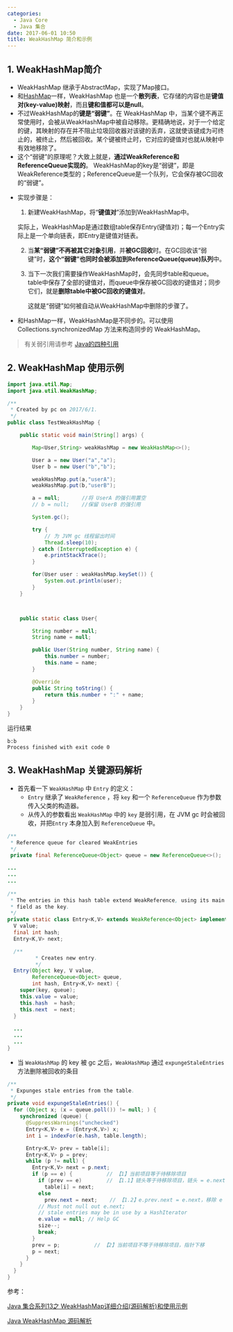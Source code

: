 ```yaml
---
categories:
  - Java Core
  - Java 集合
date: 2017-06-01 10:50
title: WeakHashMap 简介和示例
---
```




## 1. WeakHashMap简介

- WeakHashMap 继承于AbstractMap，实现了Map接口。
- 和[HashMap](http://www.cnblogs.com/skywang12345/p/3310835.html)一样，WeakHashMap 也是一个**散列表**，它存储的内容也是**键值对(key-value)映射**，而且**键和值都可以是null**。
- 不过WeakHashMap的**键是“弱键”**。在 WeakHashMap 中，当某个键不再正常使用时，会被从WeakHashMap中被自动移除。更精确地说，对于一个给定的键，其映射的存在并不阻止垃圾回收器对该键的丢弃，这就使该键成为可终止的，被终止，然后被回收。某个键被终止时，它对应的键值对也就从映射中有效地移除了。
- 这个“弱键”的原理呢？大致上就是，**通过WeakReference和ReferenceQueue实现的**。 WeakHashMap的key是“弱键”，即是WeakReference类型的；ReferenceQueue是一个队列，它会保存被GC回收的“弱键”。

<!-- more -->

- 实现步骤是：

  1. 新建WeakHashMap，将“**键值对**”添加到WeakHashMap中。

  ​       实际上，WeakHashMap是通过数组table保存Entry(键值对)；每一个Entry实际上是一个单向链表，即Entry是键值对链表。

  2. 当**某“弱键”不再被其它对象引用**，并**被GC回收**时。在GC回收该“弱键”时，**这个“弱键”也同时会被添加到ReferenceQueue(queue)队列**中。
  3. 当下一次我们需要操作WeakHashMap时，会先同步table和queue。table中保存了全部的键值对，而queue中保存被GC回收的键值对；同步它们，就是**删除table中被GC回收的键值对**。

     这就是“弱键”如何被自动从WeakHashMap中删除的步骤了。

- 和HashMap一样，WeakHashMap是不同步的。可以使用 Collections.synchronizedMap 方法来构造同步的 WeakHashMap。



> 有关弱引用请参考 [Java的四种引用](../../Java_core/reference)

<!-- more -->

## 2. WeakHashMap 使用示例

```java
import java.util.Map;
import java.util.WeakHashMap;

/**
 * Created by pc on 2017/6/1.
 */
public class TestWeakHashMap {

    public static void main(String[] args) {

        Map<User,String> weakHashMap = new WeakHashMap<>();

        User a = new User("a","a");
        User b = new User("b","b");

        weakHashMap.put(a,"userA");
        weakHashMap.put(b,"userB");

        a = null;		//将 UserA 的强引用置空
        // b = null;	//保留 UserB 的强引用

        System.gc();

        try {
          	// 为 JVM gc 线程留出时间
            Thread.sleep(10);
        } catch (InterruptedException e) {
            e.printStackTrace();
        }

        for(User user : weakHashMap.keySet()) {
            System.out.println(user);
        }
    }



    public static class User{

        String number = null;
        String name = null;

        public User(String number, String name) {
            this.number = number;
            this.name = name;
        }

        @Override
        public String toString() {
            return this.number + ":" + name;
        }
    }
}

```



运行结果

```
b:b
Process finished with exit code 0
```



## 3. WeakHashMap 关键源码解析

- 首先看一下 `WeakHashMap` 中  `Entry` 的定义：
  - `Entry` 继承了 `WeakReference` ，将 `key` 和一个 `ReferenceQueue` 作为参数传入父类的构造器。
  - 从传入的参数看出 `WeakHashMap` 中的 `key` 是弱引用，在 JVM gc 时会被回收，并把`Entry` 本身加入到 `ReferenceQueue`  中。

```java
/**
 * Reference queue for cleared WeakEntries
 */
 private final ReferenceQueue<Object> queue = new ReferenceQueue<>();

...
...
...
  
/**
 * The entries in this hash table extend WeakReference, using its main ref
 * field as the key.
 */
private static class Entry<K,V> extends WeakReference<Object> implements Map.Entry<K,V> {
  V value;
  final int hash;
  Entry<K,V> next;

  /**
         * Creates new entry.
         */
  Entry(Object key, V value,
        ReferenceQueue<Object> queue,
        int hash, Entry<K,V> next) {
    super(key, queue);
    this.value = value;
    this.hash  = hash;
    this.next  = next;
  }
  
  ...
  ...
  ...
}
```



- 当 `WeakHashMap` 的 key 被 gc 之后，`WeakHashMap` 通过 `expungeStaleEntries` 方法删除被回收的条目

```java
/**
 * Expunges stale entries from the table.
 */
private void expungeStaleEntries() {
  for (Object x; (x = queue.poll()) != null; ) {
    synchronized (queue) {
      @SuppressWarnings("unchecked")
      Entry<K,V> e = (Entry<K,V>) x;
      int i = indexFor(e.hash, table.length);

      Entry<K,V> prev = table[i];
      Entry<K,V> p = prev;
      while (p != null) {
        Entry<K,V> next = p.next;
        if (p == e) {			// 【1】当前项目等于待移除项目
          if (prev == e)		// 【1.1】链头等于待移除项目，链头 = e.next，移除 e
            table[i] = next;
          else
            prev.next = next;	 // 【1.2】e.prev.next = e.next，移除 e
          // Must not null out e.next;
          // stale entries may be in use by a HashIterator
          e.value = null; // Help GC
          size--;
          break;
        }
        prev = p;			// 【2】当前项目不等于待移除项目，指针下移
        p = next;
      }
    }
  }
}
```



参考：

[Java 集合系列13之 WeakHashMap详细介绍(源码解析)和使用示例](http://www.cnblogs.com/skywang12345/p/3311092.html)

[Java WeakHashMap 源码解析](http://liujiacai.net/blog/2015/09/27/java-weakhashmap/#WeakHashMap-expungeStaleEntries)
